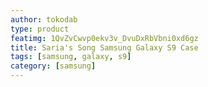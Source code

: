 ```yaml
---
author: tokodab
type: product
featimg: 1QvZvCwvp0ekv3v_DvuDxRbVbni0xd6gz
title: Saria's Song Samsung Galaxy S9 Case
tags: [samsung, galaxy, s9]
category: [samsung]
---
```

